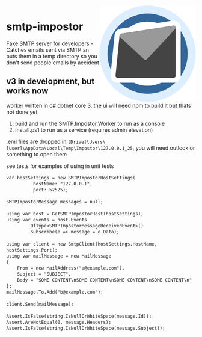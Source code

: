 <img src="/SMTP.Impostor.Worker/src/assets/icon-256x256.png?raw=true" align="right" alt="SMTP Impostor Icon"/>

# smtp-impostor

Fake SMTP server for developers - Catches emails sent via SMTP an puts them in a temp directory so you don't send people emails by accident

## v3 in development, but works now

worker written in c# dotnet core 3, the ui will need npm to build it but thats not done yet

1. build and run the SMTP.Impostor.Worker to run as a console
2. install.ps1 to run as a service (requires admin elevation)

.eml files are dropped in ```[Drive]\Users\[User]\AppData\Local\Temp\Impostor\127.0.0.1_25```, you will need outlook or something to open them

see tests for examples of using in unit tests

```
var hostSettings = new SMTPImpostorHostSettings(
          hostName: "127.0.0.1",
          port: 52525);

SMTPImpostorMessage messages = null;

using var host = GetSMTPImpostorHost(hostSettings);
using var events = host.Events
        .OfType<SMTPImpostorMessageReceivedEvent>()
        .Subscribe(e => message = e.Data);

using var client = new SmtpClient(hostSettings.HostName, hostSettings.Port);
using var mailMessage = new MailMessage
{
    From = new MailAddress("a@example.com"),
    Subject = "SUBJECT",
    Body = "SOME CONTENT\nSOME CONTENT\nSOME CONTENT\nSOME CONTENT\n"
};
mailMessage.To.Add("b@example.com");

client.Send(mailMessage);

Assert.IsFalse(string.IsNullOrWhiteSpace(message.Id));
Assert.AreNotEqual(0, message.Headers);
Assert.IsFalse(string.IsNullOrWhiteSpace(message.Subject));
```
